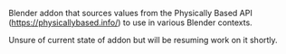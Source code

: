 Blender addon that sources values from the Physically Based API (https://physicallybased.info/) to use in various Blender contexts.

Unsure of current state of addon but will be resuming work on it shortly.
